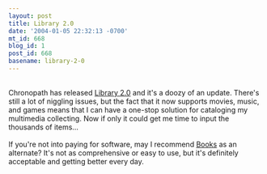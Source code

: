 ```yaml
---
layout: post
title: Library 2.0
date: '2004-01-05 22:32:13 -0700'
mt_id: 668
blog_id: 1
post_id: 668
basename: library-2-0
---
```

<br />Chronopath has released <a href="http://www.chronopath.com/index.php?page=library">Library 2.0</a> and it's a doozy of an update. There's still a lot of niggling issues, but the fact that it now supports movies, music, and games means that I can have a one-stop solution for cataloging my multimedia collecting. Now if only it could get me time to input the thousands of items&#x2026;<br /><br />If you're not into paying for software, may I recommend <a href="http://books.aetherial.net/">Books</a> as an alternate? It's not as comprehensive or easy to use, but it's definitely acceptable and getting better every day.<br /><br /><br />
